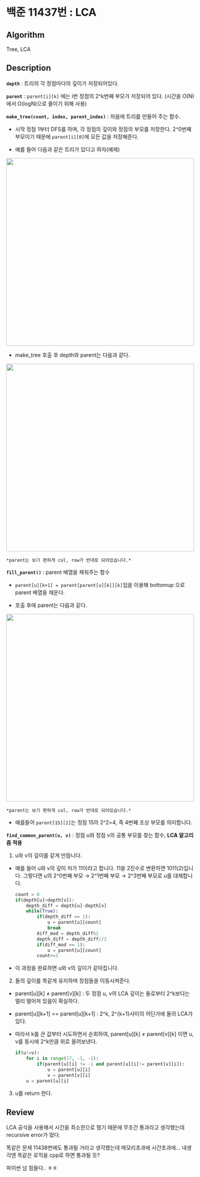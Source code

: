 # 백준 11437번 : LCA

## Algorithm

Tree, LCA

## Description

**`depth`** : 트리의 각 정점마다의 깊이가 저장되어있다.

**`parent`** : `parent[i][k]` 에는 i번 정점의 2^k번째 부모가 저장되어 있다. (시간을 O(N)에서 O(logN)으로 줄이기 위해 사용)

**`make_tree(count, index, parent_index)`** : 처음에 트리를 만들어 주는 함수.
    
+ 시작 정점 1부터 DFS를 하며, 각 정점의 깊이와 정점의 부모를 저장한다. 2^0번째 부모이기 때문에 `parent[i][0]`에 모든 값을 저장해준다.

+ 예를 들어 다음과 같은 트리가 있다고 하자(예제)
<img src="https://user-images.githubusercontent.com/33089715/109943954-0c5ce100-7d19-11eb-8e0c-13b1e2566e82.png" width="500">

+ make_tree 호출 후 depth와 parent는 다음과 같다.
<img src="https://user-images.githubusercontent.com/33089715/109944847-fef42680-7d19-11eb-9c53-22f27018f20f.png" width="500">

    *parent는 보기 편하게 col, row가 반대로 되어있습니다.*

**`fill_parent()`** : parent 배열을 채워주는 함수

+ `parent[u][k+1] = parent[parent[u][k]][k]`임을 이용해 bottomup 으로 parent 배열을 채운다.

+ 호출 후에 parent는 다음과 같다.
<img src="https://user-images.githubusercontent.com/33089715/109945837-fea85b00-7d1a-11eb-8e39-105d9ab6a463.png" width="500">

    *parent는 보기 편하게 col, row가 반대로 되어있습니다.*

+ 예를들어 `parent[15][2]`는 정점 15의 2^2=4, 즉 4번째 조상 부모를 의미합니다.

**`find_common_parent(u, v)`** : 정점 u와 정점 v의 공통 부모를 찾는 함수, **LCA 알고리즘 적용**

1. u와 v의 깊이를 같게 만듭니다. 
    
+ 예를 들어 u와 v의 깊이 차가 11이라고 합니다. 11을 2진수로 변환하면 1011(2)입니다. 그렇다면 u의 2^0번째 부모 → 2^1번째 부모 → 2^3번째 부모로 u를 대체합니다. 

    ```python
    count = 0
    if(depth[u]>depth[v]):
        depth_diff = depth[u]-depth[v]
        while(True):
            if(depth_diff == 1):
                u = parent[u][count]
                break
            diff_mod = depth_diff%2
            depth_diff = depth_diff//2
            if(diff_mod == 1):
                u = parent[u][count]
            count+=1
    ```
+ 이 과정을 완료하면 u와 v의 깊이가 같아집니다.

2. 둘의 깊이를 똑같게 유지하며 정점들을 이동시켜준다.
- parent[u][k] ≠ parent[v][k] : 두 정점 u, v의 LCA 깊이는 둘로부터 2^k보다는 멀리 떨어져 있음이 확실하다.
- parent[u][k+1] == parent[u][k+1] : 2^k, 2^{k+1}사이의 어딘가에 둘의 LCA가 있다.
- 따라서 k를 큰 값부터 시도하면서 순회하여, parent[u][k] ≠ parent[v][k] 이면 u, v를 동시에 2^k만큼 위로 올려보낸다.

    ```python
    if(u!=v):
        for i in range(17, -1, -1):
            if(parent[u][i] != -1 and parent[u][i]!= parent[v][i]):
                u = parent[u][i]
                v = parent[v][i]
        u = parent[u][i]
    ```
3. u를 return 한다.

## Review

LCA 공식을 사용해서 시간을 최소한으로 했기 때문에 무조건 통과라고 생각했는데 recursive error가 떴다. 

똑같은 문제 11438번에도 통과될 거라고 생각했는데 메모리초과에 시간초과에... 내생각엔 똑같은 로직을 cpp로 하면 통과될 듯? 

파이썬 넘 힘들다.. ㅎㅎ